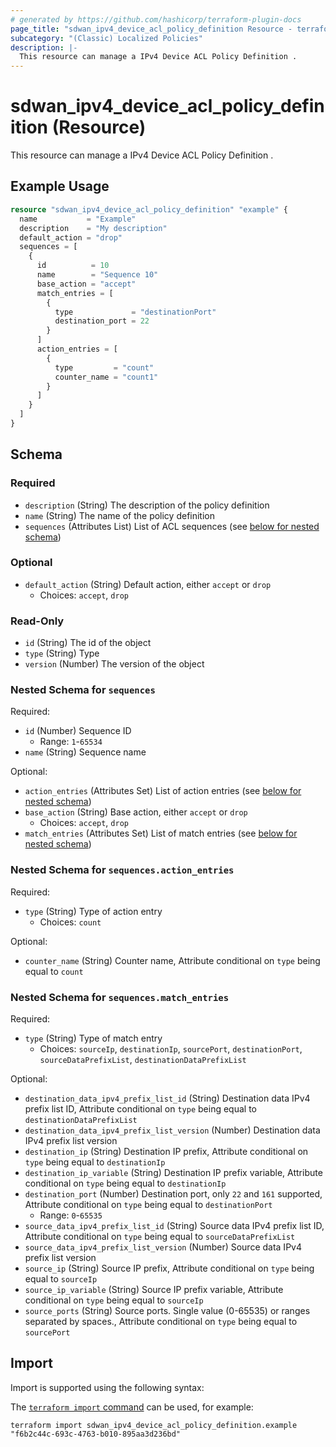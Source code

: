 ```yaml
---
# generated by https://github.com/hashicorp/terraform-plugin-docs
page_title: "sdwan_ipv4_device_acl_policy_definition Resource - terraform-provider-sdwan"
subcategory: "(Classic) Localized Policies"
description: |-
  This resource can manage a IPv4 Device ACL Policy Definition .
---
```


# sdwan_ipv4_device_acl_policy_definition (Resource)

This resource can manage a IPv4 Device ACL Policy Definition .

## Example Usage

```terraform
resource "sdwan_ipv4_device_acl_policy_definition" "example" {
  name           = "Example"
  description    = "My description"
  default_action = "drop"
  sequences = [
    {
      id          = 10
      name        = "Sequence 10"
      base_action = "accept"
      match_entries = [
        {
          type             = "destinationPort"
          destination_port = 22
        }
      ]
      action_entries = [
        {
          type         = "count"
          counter_name = "count1"
        }
      ]
    }
  ]
}
```

<!-- schema generated by tfplugindocs -->
## Schema

### Required

- `description` (String) The description of the policy definition
- `name` (String) The name of the policy definition
- `sequences` (Attributes List) List of ACL sequences (see [below for nested schema](#nestedatt--sequences))

### Optional

- `default_action` (String) Default action, either `accept` or `drop`
  - Choices: `accept`, `drop`

### Read-Only

- `id` (String) The id of the object
- `type` (String) Type
- `version` (Number) The version of the object

<a id="nestedatt--sequences"></a>
### Nested Schema for `sequences`

Required:

- `id` (Number) Sequence ID
  - Range: `1`-`65534`
- `name` (String) Sequence name

Optional:

- `action_entries` (Attributes Set) List of action entries (see [below for nested schema](#nestedatt--sequences--action_entries))
- `base_action` (String) Base action, either `accept` or `drop`
  - Choices: `accept`, `drop`
- `match_entries` (Attributes Set) List of match entries (see [below for nested schema](#nestedatt--sequences--match_entries))

<a id="nestedatt--sequences--action_entries"></a>
### Nested Schema for `sequences.action_entries`

Required:

- `type` (String) Type of action entry
  - Choices: `count`

Optional:

- `counter_name` (String) Counter name, Attribute conditional on `type` being equal to `count`


<a id="nestedatt--sequences--match_entries"></a>
### Nested Schema for `sequences.match_entries`

Required:

- `type` (String) Type of match entry
  - Choices: `sourceIp`, `destinationIp`, `sourcePort`, `destinationPort`, `sourceDataPrefixList`, `destinationDataPrefixList`

Optional:

- `destination_data_ipv4_prefix_list_id` (String) Destination data IPv4 prefix list ID, Attribute conditional on `type` being equal to `destinationDataPrefixList`
- `destination_data_ipv4_prefix_list_version` (Number) Destination data IPv4 prefix list version
- `destination_ip` (String) Destination IP prefix, Attribute conditional on `type` being equal to `destinationIp`
- `destination_ip_variable` (String) Destination IP prefix variable, Attribute conditional on `type` being equal to `destinationIp`
- `destination_port` (Number) Destination port, only `22` and `161` supported, Attribute conditional on `type` being equal to `destinationPort`
  - Range: `0`-`65535`
- `source_data_ipv4_prefix_list_id` (String) Source data IPv4 prefix list ID, Attribute conditional on `type` being equal to `sourceDataPrefixList`
- `source_data_ipv4_prefix_list_version` (Number) Source data IPv4 prefix list version
- `source_ip` (String) Source IP prefix, Attribute conditional on `type` being equal to `sourceIp`
- `source_ip_variable` (String) Source IP prefix variable, Attribute conditional on `type` being equal to `sourceIp`
- `source_ports` (String) Source ports. Single value (0-65535) or ranges separated by spaces., Attribute conditional on `type` being equal to `sourcePort`

## Import

Import is supported using the following syntax:

The [`terraform import` command](https://developer.hashicorp.com/terraform/cli/commands/import) can be used, for example:

```shell
terraform import sdwan_ipv4_device_acl_policy_definition.example "f6b2c44c-693c-4763-b010-895aa3d236bd"
```
